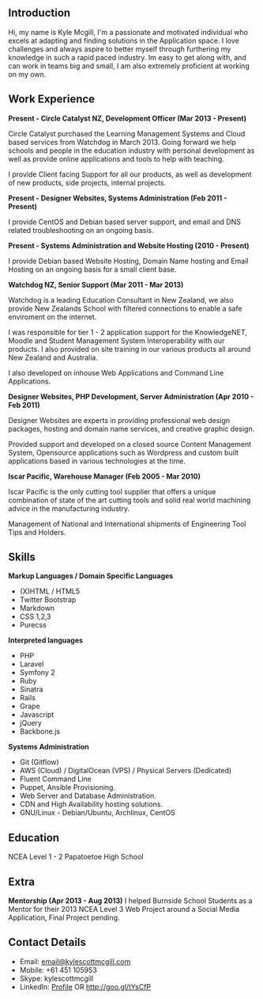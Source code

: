 ## Introduction ##

Hi, my name is Kyle Mcgill, I'm a passionate and motivated individual who excels at adapting and finding solutions in the Application space. I love challenges and always aspire to better myself through furthering my knowledge in such a rapid paced industry. Im easy to get along with, and can work in teams big and small, I am also extremely proficient at working on my own.

## Work Experience ##

**Present - Circle Catalyst NZ, Development Officer (Mar 2013 - Present)**

Circle Catalyst purchased the Learning Management Systems and Cloud based services from Watchdog in March 2013. Going forward we help schools and people in the education industry with personal development as well as provide online applications and tools to help with teaching.

I provide Client facing Support for all our products, as well as development of new products, side projects, internal projects.

**Present - Designer Websites, Systems Administration (Feb 2011 - Present)**

I provide CentOS and Debian based server support, and email and DNS related troubleshooting on an ongoing basis.

**Present - Systems Administration and Website Hosting (2010 - Present)**

I provide Debian based Website Hosting, Domain Name hosting and Email Hosting on an ongoing basis for a small client base.

**Watchdog NZ, Senior Support (Mar 2011 - Mar 2013)**

Watchdog is a leading Education Consultant in New Zealand, we also provide New Zealands School with filtered connections to enable a safe enviroment on the internet.

I was responsible for tier 1 - 2 application support for the KnowledgeNET, Moodle and Student Management System Interoperability with our products. I also provided on site training in our various products all around New Zealand and Australia.

I also developed on inhouse Web Applications and Command Line Applications.

**Designer Websites, PHP Development, Server Administration (Apr 2010 - Feb 2011)**

Designer Websites are experts in providing professional web design packages, hosting and domain name services, and creative graphic design.

Provided support and developed on a closed source Content Management System, Opensource applications such as Wordpress and custom built applications based in various technologies at the time.

**Iscar Pacific, Warehouse Manager (Feb 2005 - Mar 2010)**

Iscar Pacific is the only cutting tool supplier that offers a unique combination of state of the art cutting tools and solid real world machining advice in the manufacturing industry.

Management of National and International shipments of Engineering Tool Tips and Holders.


## Skills

**Markup Languages / Domain Specific Languages**

- (X)HTML / HTML5
 - Twitter Bootstrap
- Markdown
- CSS 1,2,3
 - Purecss

**Interpreted languages**

- PHP
 - Laravel
 - Symfony 2
- Ruby
 - Sinatra
 - Rails
 - Grape
- Javascript
 - jQuery
 - Backbone.js

**Systems Administration**

- Git (Gitflow)
- AWS (Cloud) / DigitalOcean (VPS) / Physical Servers (Dedicated)
 - Fluent Command Line
 - Puppet, Ansible Provisioning.
 - Web Server and Database Administration.
 - CDN and High Availability hosting solutions.
- GNU/Linux - Debian/Ubuntu, Archlinux, CentOS

## Education ##

NCEA Level 1 - 2 Papatoetoe High School

## Extra ##

**Mentorship (Apr 2013 - Aug 2013)**
I helped Burnside School Students as a Mentor for their 2013 NCEA Level 3 Web Project around a Social Media Application, Final Project pending.

## Contact Details

- Email: [email@kylescottmcgill.com](mailto:email@kylescottmcgill.com)
- Mobile: +61 451 105953
- Skype: kylescottmcgill
- LinkedIn: [Profile](http://www.linkedin.com/pub/kyle-mcgill/45/469/6b5) OR http://goo.gl/tYsCfP
